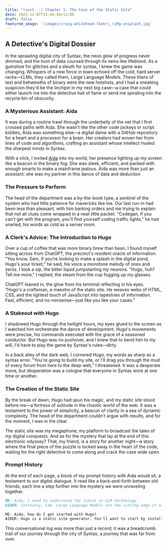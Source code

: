 ```yaml
---
title: "(cont...) Chapter 1: The Case of the Static Site"
date: 2023-11-07T15:44:44+13:00
draft: false
featured_image: '/images/craig-whitehead-lbekri_riMg-unsplash.jpg'
---
```



## A Detective's Digital Dossier

In the sprawling digital city of Syntax, the neon glow of progress never dimmed, and the hum of data coursed through its veins like lifeblood. As a gumshoe for glitches and a sleuth for syntax, I knew the game was changing. Whispers of a new force in town echoed off the cold, hard server racks—LLMs, they called them, Large Language Models. These titans of text and behemoths of binary were the new hotshots, and I had a sneaking suspicion they'd be the linchpin in my next big case—a case that could either launch me into the detective hall of fame or send me spiraling into the recycle bin of obscurity.

### A Mysterious Assistant: Aida

It was during a routine trawl through the underbelly of the net that I first crossed paths with Aida. She wasn't like the other code jockeys or script kiddies; Aida was something else—a digital dame with a GitHub repository for a heart and a processor for a brain. Her creators had woven her from lines of code and algorithms, crafting an assistant whose intellect rivaled the sharpest minds in Syntax.

With a click, I invited [Aida](https://github.com/paul-gauthier/aider) into my world, her presence lighting up my screen like a beacon in the binary fog. She was sleek, efficient, and packed with enough smarts to make a mainframe jealous. Aida was more than just an assistant; she was my partner in this dance of data and deduction.

### The Pressure to Perform

The head of the department was a by-the-book type, a sentinel of the system who had little patience for mavericks like me. Our last run-in had been less than pleasant, with him barking orders and me trying to explain that not all clues come wrapped in a neat little packet. "Codegan, if you can't get with the program, you'll find yourself coding traffic lights," he had snarled, his words as cold as a server room.

### A Clerk's Advice: The Introduction to Hugo

Over a cup of coffee that was more binary brew than bean, I found myself sitting across from ChatGPT, the precinct's resident oracle of information. "You know, Sam, if you're looking to make a splash in the digital pond, Hugo's your ticket," he said, his voice a monotone melody of ones and zeros. I took a sip, the bitter liquid jumpstarting my neurons. "Hugo, huh? Tell me more," I replied, the steam from the cup fogging up my glasses.

ChatGPT leaned in, the glow from his terminal reflecting in his eyes. "Hugo's a craftsman, a maestro of the static site. He weaves webs of HTML, CSS, and the lightest touch of JavaScript into tapestries of information. Fast, efficient, and no-nonsense—just like you like your cases."

### A Stakeout with Hugo

I shadowed Hugo through the twilight hours, my eyes glued to the screen as I watched him orchestrate the dance of development. Hugo's movements were precise, his commands executed with the grace of a seasoned conductor. But Hugo was no pushover, and I knew that to bend him to my will, I'd have to play the game by Syntax's rules—dirty.

In a back alley of the dark web, I cornered Hugo, my words as sharp as a syntax error. "You're going to build my site, or I'll drag you through the mud of every forum from here to the deep web," I threatened. It was a desperate move, but desperation was a cologne that everyone in Syntax wore at one time or another.

### The Creation of the Static Site

By the break of dawn, Hugo had spun his magic, and my static site stood before me—a fortress of solitude in the chaotic world of the web. It was a testament to the power of simplicity, a beacon of clarity in a sea of dynamic complexity. The head of the department couldn't argue with results, and for the moment, I was in the clear.

The static site was my megaphone, my platform to broadcast the tales of my digital conquests. And as for the mystery that lay at the end of this electronic odyssey? That, my friend, is a story for another night—a story where the final piece of the puzzle is locked away in the heart of the code, waiting for the right detective to come along and crack the case wide open.

### Prompt History

At the end of each page, a block of my prompt history with Aida would sit, a testament to our digital dialogue. It read like a back-and-forth between old friends, each line a step further into the mystery we were unraveling together.

```markdown
ME: Aida, I need to understand the latest in LLM technology.
AIDER: Certainly, Sam. Large Language Models are the cutting edge of natural language processing. Here's what you need to know...

ME: Aida, how do I get started with Hugo?
AIDER: Hugo is a static site generator. You'll want to start by installing it and creating a new site. Let me guide you through the steps...
```

This conversational log was more than just a record; it was a breadcrumb trail of our journey through the city of Syntax, a journey that was far from over.